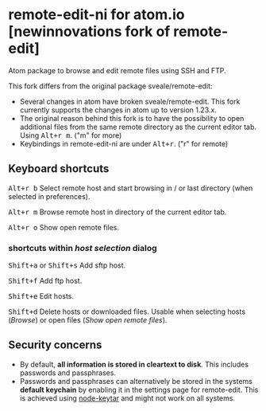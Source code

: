 # remote-edit-ni for atom.io [newinnovations fork of remote-edit]

Atom package to browse and edit remote files using SSH and FTP.

This fork differs from the original package sveale/remote-edit:

* Several changes in atom have broken sveale/remote-edit. This fork currently supports the changes in atom up to version 1.23.x.
* The original reason behind this fork is to have the possibility to open additional files from the same remote directory as the current editor tab. Using <kbd>Alt+r m</kbd>. ("m" for more)
* Keybindings in remote-edit-ni are under <kbd>Alt+r</kbd>. ("r" for remote)


## Keyboard shortcuts

<kbd>Alt+r b</kbd>
Select remote host and start browsing in / or last directory (when selected in preferences).

<kbd>Alt+r m</kbd>
Browse remote host in directory of the current editor tab.

<kbd>Alt+r o</kbd>
Show open remote files.

### shortcuts within _host selection_ dialog

<kbd>Shift+a</kbd> or <kbd>Shift+s</kbd>
Add sftp host.

<kbd>Shift+f</kbd>
Add ftp host.

<kbd>Shift+e</kbd>
Edit hosts.

<kbd>Shift+d</kbd>
Delete hosts or downloaded files. Usable when selecting hosts (_Browse_) or open files (_Show open remote files_).


## Security concerns
 * By default, __all information is stored in cleartext to disk__. This includes passwords and passphrases.
 * Passwords and passphrases can alternatively be stored in the systems __default keychain__ by enabling it in the settings page for remote-edit. This is achieved using [node-keytar](https://github.com/atom/node-keytar) and might not work on all systems.
